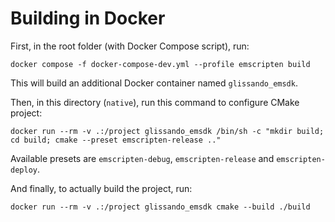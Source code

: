 # Building in Docker

First, in the root folder (with Docker Compose script), run:
```
docker compose -f docker-compose-dev.yml --profile emscripten build
```

This will build an additional Docker container named `glissando_emsdk`.

Then, in this directory (`native`), run this command to configure CMake project:
```
docker run --rm -v .:/project glissando_emsdk /bin/sh -c "mkdir build; cd build; cmake --preset emscripten-release .."
```
Available presets are `emscripten-debug`, `emscripten-release` and `emscripten-deploy`.

And finally, to actually build the project, run:
```
docker run --rm -v .:/project glissando_emsdk cmake --build ./build
```
